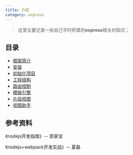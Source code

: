 ```yaml
---
title: 介绍
category: express
---
```


> 这里主要记录一些自己平时积累的**express**相关的知识；

## 目录

- [框架简介](./express-note-01.md)
- [安装](./express-note-02.md)
- [初始化项目](./express-note-03.md)
- [工程结构](./express-note-04.md)
- [路由控制](./express-note-05.md)
- [模板引擎](./express-note-06.md)
- [片段视图](./express-note-07.md)
- [视图助手](./express-note-08.md)

## 参考资料

《nodejs开发指南》-- 郭家宝

《nodejs+webpack开发实战》-- 夏磊

